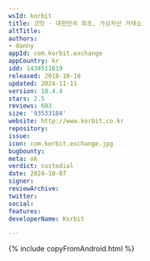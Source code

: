 ```yaml
---
wsId: korbit
title: 코빗 - 대한민국 최초, 가상자산 거래소
altTitle: 
authors:
- danny
appId: com.korbit.exchange
appCountry: kr
idd: 1434511619
released: 2018-10-18
updated: 2024-11-11
version: 10.4.4
stars: 2.5
reviews: 603
size: '93533184'
website: http://www.korbit.co.kr
repository: 
issue: 
icon: com.korbit.exchange.jpg
bugbounty: 
meta: ok
verdict: custodial
date: 2024-10-07
signer: 
reviewArchive: 
twitter: 
social: 
features: 
developerName: Korbit

---
```


{% include copyFromAndroid.html %}
